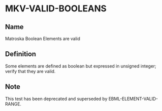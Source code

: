 # MKV-VALID-BOOLEANS

## Name

Matroska Boolean Elements are valid

## Definition

Some elements are defined as boolean but expressed in unsigned integer; verify that they are valid.

## Note

This test has been deprecated and superseded by EBML-ELEMENT-VALID-RANGE.
